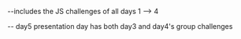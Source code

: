 --includes the JS challenges of all days 1 --> 4

-- day5 presentation day has both day3 and day4's group challenges
